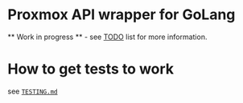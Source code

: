 # Proxmox API wrapper for GoLang

** Work in progress ** - see [TODO](TODO.md) list for more information.

# How to get tests to work

see [`TESTING.md`](TESTING.md)
